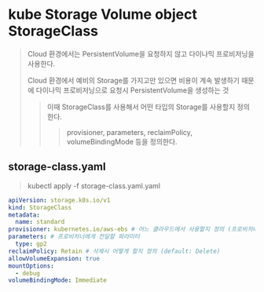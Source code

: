 # kube Storage Volume object StorageClass

> Cloud 환경에서는 PersistentVolume을 요청하지 않고 다이나믹 프로비저닝을 사용한다.
>
> Cloud 환경에서 예비의 Storage를 가지고만 있으면 비용이 계속 발생하기 때문에 다이나믹 프로비저닝으로 요청시 PersistentVolume을 생성하는 것
>
> > 이때 StorageClass를 사용해서 어떤 타입의 Storage를 사용할지 정의한다.
> >
> > > provisioner, parameters, reclaimPolicy, volumeBindingMode 등을 정의한다.

## storage-class.yaml

> kubectl apply -f storage-class.yaml.yaml

```yaml
apiVersion: storage.k8s.io/v1
kind: StorageClass
metadata:
  name: standard
provisioner: kubernetes.io/aws-ebs # 어느 클라우드에서 사용할지 정의 (프로비저너)
parameters: # 프로비저너에게 전달할 파라미터
  type: gp2
reclaimPolicy: Retain # 삭제시 어떻게 할지 정의 (default: Delete)
allowVolumeExpansion: true
mountOptions:
  - debug
volumeBindingMode: Immediate
```
